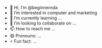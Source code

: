 - 👋 Hi, I’m @beginnernda
- 👀 I’m interested in computer and marketing
- 🌱 I’m currently learning ...
- 💞️ I’m looking to collaborate on ...
- 📫 How to reach me ...
- 😄 Pronouns: ...
- ⚡ Fun fact: ...

<!---
beginnernda/beginnernda is a ✨ special ✨ repository because its `README.md` (this file) appears on your GitHub profile.
You can click the Preview link to take a look at your changes.
--->
